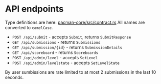 # API endpoints

Type definitions are here: [pacman-core/src/contract.rs](https://github.com/jDomantas/pacman/blob/master/pacman-core/src/contract.rs)
All names are converted to `camelCase`.

- `POST /api/submit` - accepts `Submit`, returns `SubmitResponse`
- `GET /api/submissions` - returns `Submissions`
- `GET /api/submission/{id}` - returns `SubmissionDetails`
- `GET /api/scoreboard` - returns `Scoreboards`
- `POST /api/admin/level` - accepts `SetLevel`
- `POST /api/admin/levelstate` - accepts `SetLevelState`

By user sumbissions are rate limited to at most 2 submissions in the last 10 seconds.
